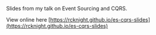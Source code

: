 Slides from my talk on Event Sourcing and CQRS.

View online here [https://rcknight.github.io/es-cqrs-slides](https://rcknight.github.io/es-cqrs-slides)
